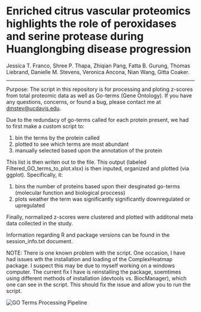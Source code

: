 # Enriched citrus vascular proteomics highlights the role of peroxidases and serine protease during Huanglongbing disease progression

Jessica T. Franco, Shree P. Thapa, Zhiqian Pang, Fatta B. Gurung, Thomas Liebrand, Danielle M. Stevens, Veronica Ancona, Nian Wang, Gitta Coaker.

-----------------------

Purpose: The script in this repository is for processing and ploting z-scores from total proteomic data as well as Go-terms (Gene Ontology). If you have any questions, concerns, or found a bug, please contact me at dmstev@ucdavis.edu.



Due to the redundacy of go-terms called for each protein present, we had to first make a custom script to:
 1) bin the terms by the protein called
 2) plotted to see which terms are most abundant
 3) manually selected based upon the annotation of the protein
 
This list is then writen out to the file. This output (labeled Filtered_GO_terms_to_plot.xlsx) is then inputed, organized and plotted (via ggplot). Specifically, it:
 1) bins the number of proteins based upon their desginated go-terms (molecular function and biological proccess) 
 2) plots weather the term was significantly significantly downregulated or upregulated
 
 Finally, normalized z-scores were clustered and plotted with additonal meta data collected in the study.
 
 Information regarding R and package versions can be found in the session_info.txt document. 
 
 
NOTE: There is one known problem with the script. One occasion, I have had issues wth the installation and loading of the ComplexHeatmap package. I suspect this may be due to myself working on a windows computer. The current fix I have is reinstalling the package, soemtimes using different methods of installation (devtools vs. BiocManager), which one can see in the script. This should fix the issue and allow you to run the script.

![GO Terms Processing Pipeline](Supplemental_Figure_GO_Terms_pipeline_for_github.png)
